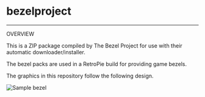 # bezelproject

-------
OVERVIEW

This is a ZIP package compiled by The Bezel Project for use with their automatic downloader/installer.

The bezel packs are used in a RetroPie build for providing game bezels.

The graphics in this repository follow the following design.

![Sample bezel](https://github.com/thebezelproject/bezelprojectSA-AmstradGX4000/blob/master/retroarch/overlay/GameBezels/AmstradGX4000/Barbarian%202%20(Europe).png?raw=true)

